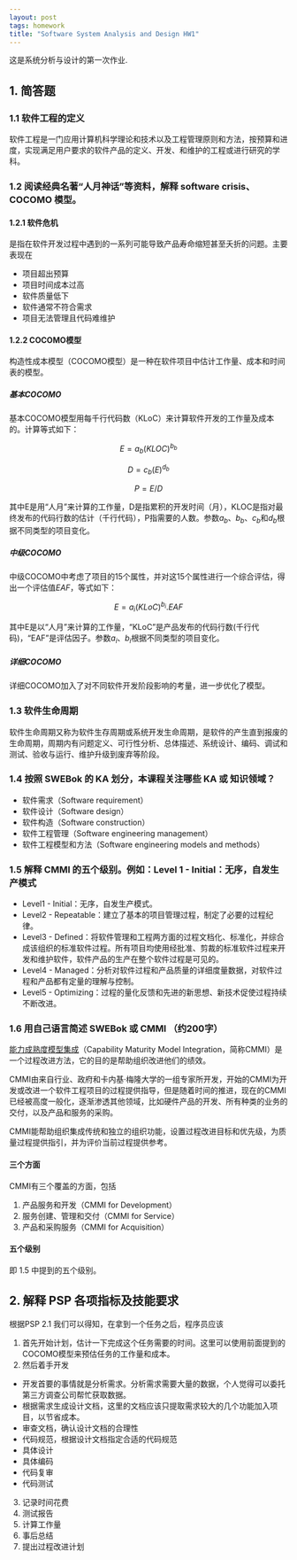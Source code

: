 ```yaml
---
layout: post
tags: homework
title: "Software System Analysis and Design HW1"
---
```

这是系统分析与设计的第一次作业.

## 1. 简答题
### 1.1 软件工程的定义
软件工程是一门应用计算机科学理论和技术以及工程管理原则和方法，按预算和进度，实现满足用户要求的软件产品的定义、开发、和维护的工程或进行研究的学科。

### 1.2 阅读经典名著“人月神话”等资料，解释 software crisis、COCOMO 模型。
#### 1.2.1 软件危机
是指在软件开发过程中遇到的一系列可能导致产品寿命缩短甚至夭折的问题。主要表现在
- 项目超出预算
- 项目时间成本过高
- 软件质量低下
- 软件通常不符合需求
- 项目无法管理且代码难维护

#### 1.2.2 COCOMO模型
构造性成本模型（COCOMO模型）是一种在软件项目中估计工作量、成本和时间表的模型。
##### 基本COCOMO
基本COCOMO模型用每千行代码数（KLoC）来计算软件开发的工作量及成本的。计算等式如下：

$$E = a_b(KLOC)^{b_b}$$

$$D = c_b(E)^{d_b}$$

$$P = E / D$$

其中E是用“人月”来计算的工作量，D是指累积的开发时间（月），KLOC是指对最终发布的代码行数的估计（千行代码），P指需要的人数。参数$a_b$、$b_b$、$c_b$和$d_b$根据不同类型的项目变化。
##### 中级COCOMO
中级COCOMO中考虑了项目的15个属性，并对这15个属性进行一个综合评估，得出一个评估值$EAF$，等式如下：

$$E = a_i(KLoC)^{b_i}.EAF$$

其中E是以“人月”来计算的工作量，“KLoC”是产品发布的代码行数(千行代码)，“EAF”是评估因子。参数$a_i$、$b_i$根据不同类型的项目变化。

##### 详细COCOMO
详细COCOMO加入了对不同软件开发阶段影响的考量，进一步优化了模型。

### 1.3 软件生命周期
软件生命周期又称为软件生存周期或系统开发生命周期，是软件的产生直到报废的生命周期，周期内有问题定义、可行性分析、总体描述、系统设计、编码、调试和测试、验收与运行、维护升级到废弃等阶段。

### 1.4 按照 SWEBok 的 KA 划分，本课程关注哪些 KA 或 知识领域？
- 软件需求（Software requirement）
- 软件设计（Software design）
- 软件构造（Software construction）
- 软件工程管理（Software engineering management）
- 软件工程模型和方法（Software engineering models and methods）

### 1.5 解释 CMMI 的五个级别。例如：Level 1 - Initial：无序，自发生产模式
- Level1 - Initial：无序，自发生产模式。
- Level2 - Repeatable：建立了基本的项目管理过程，制定了必要的过程纪律。
- Level3 - Defined：将软件管理和工程两方面的过程文档化、标准化，并综合成该组织的标准软件过程。所有项目均使用经批准、剪裁的标准软件过程来开发和维护软件，软件产品的生产在整个软件过程是可见的。
- Level4 - Managed：分析对软件过程和产品质量的详细度量数据，对软件过程和产品都有定量的理解与控制。
- Level5 - Optimizing：过程的量化反馈和先进的新思想、新技术促使过程持续不断改进。

### 1.6 用自己语言简述 SWEBok 或 CMMI （约200字）
[能力成熟度模型集成](https://zh.wikipedia.org/wiki/%E8%83%BD%E5%8A%9B%E6%88%90%E7%86%9F%E5%BA%A6%E6%A8%A1%E5%9E%8B%E9%9B%86%E6%88%90#%E6%A6%82%E8%BF%B0)（Capability Maturity Model Integration，简称CMMI）是一个过程改进方法，它的目的是帮助组织改进他们的绩效。

CMMI由来自行业、政府和卡内基·梅隆大学的一组专家所开发，开始的CMMI为开发或改进一个软件工程项目的过程提供指导，但是随着时间的推进，现在的CMMI已经被高度一般化，逐渐渗透其他领域，比如硬件产品的开发、所有种类的业务的交付，以及产品和服务的采购。

CMMI能帮助组织集成传统和独立的组织功能，设置过程改进目标和优先级，为质量过程提供指引，并为评价当前过程提供参考。
#### 三个方面
CMMI有三个覆盖的方面，包括
1. 产品服务和开发（CMMI for Development）
2. 服务创建、管理和交付（CMMI for Service）
3. 产品和采购服务（CMMI for Acquisition）

#### 五个级别
即 1.5 中提到的五个级别。

## 2. 解释 PSP 各项指标及技能要求
根据PSP 2.1 我们可以得知，在拿到一个任务之后，程序员应该
1. 首先开始计划，估计一下完成这个任务需要的时间。这里可以使用前面提到的COCOMO模型来预估任务的工作量和成本。
2. 然后着手开发
- 开发首要的事情就是分析需求。分析需求需要大量的数据，个人觉得可以委托第三方调查公司帮忙获取数据。
- 根据需求生成设计文档，这里的文档应该只提取需求较大的几个功能加入项目，以节省成本。
- 审查文档，确认设计文档的合理性
- 代码规范，根据设计文档指定合适的代码规范
- 具体设计
- 具体编码
- 代码复审
- 代码测试

3. 记录时间花费
4. 测试报告
5. 计算工作量
6. 事后总结
7. 提出过程改进计划
